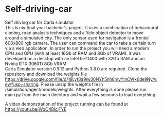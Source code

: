 # Self-driving-car
Self driving car for Carla simulator <br>
This is my final year bachelor's project.
It uses a combination of behavioural cloning, road analysis techniques and a Yolo object detector to move around a simulated city. The only sensor used for navigation is a frontal 600x800 rgb camera. The user can command the car to take a certain turn via a web application.
In order to run the project you will need a modern CPU and GPU (with at least 16Gb of RAM and 8Gb of VRAM). It was developed on a desktop with an Intel I5-11400 with 32Gb RAM and an Nvidia RTX 3060Ti 8Gb VRAM.  
Carla Simulator version 0.9.13 and Python 3.8.0 are required. 
Clone the repository and download the weights file https://drive.google.com/file/d/19Lyt3a9jw30NYh5nh8mvYInCWx6de9Ny/view?usp=sharing. 
Please unzip the weights file in /simulation/agent/models/weights.
After everything is done please run main.py from the main directory and wait a few seconds to load everything.

A video demonstration of the project running can be found at https://youtu.be/WoC4BIcjFYE

